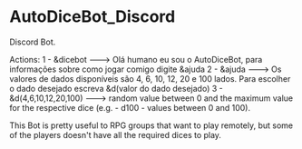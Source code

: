# AutoDiceBot_Discord
Discord Bot.

Actions:
1 - &dicebot ---> Olá humano eu sou o AutoDiceBot, para informações sobre como jogar comigo digite &ajuda
2 - &ajuda ---> Os valores de dados disponíveis são 4, 6, 10, 12, 20 e 100 lados. Para escolher o dado desejado escreva &d(valor do dado desejado)
3 - &d(4,6,10,12,20,100) ---> random value between 0 and the maximum value for the respective dice (e.g. - d100 - values between 0 and 100).

This Bot is pretty useful to RPG groups that want to play remotely, but some of the players doesn't have all the required dices to play.
